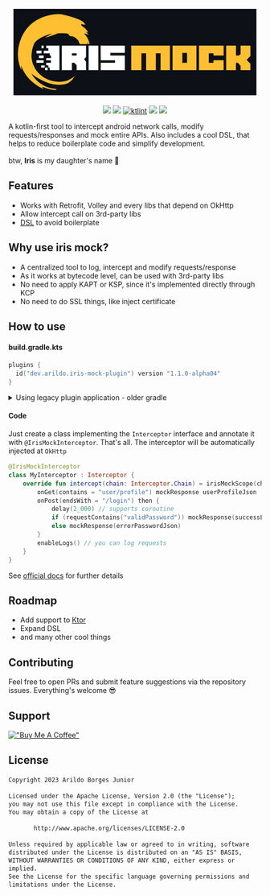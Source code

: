 <p align="center">
  <img src="assets/iris-mock-header.png" /> 
  <br><br>
  <img src="https://img.shields.io/github/actions/workflow/status/arildojr7/iris-mock/pull_request.yml?color=00b330" />
  <img src="https://shields.io/badge/mavenCentral-v1.1.0 alpha04-blue" />
  <a href="https://pinterest.github.io/ktlint/"><img src="https://img.shields.io/badge/code%20style-%E2%9D%A4-FF4081.svg" alt="ktlint"></a>
  <img src="https://img.shields.io/endpoint?color=00b330&url=https%3A%2F%2Fhits.dwyl.com%2Farildojr7%2Firis-mock.json" />
  <img src="https://img.shields.io/github/license/arildojr7/iris-mock?color=0979ba" />
</p>

A kotlin-first tool to intercept android network calls, modify requests/responses and mock entire APIs. Also includes a cool DSL, that helps to reduce boilerplate code and simplify development.
<br><br>
btw, <b>Iris</b> is my daughter's name 🥰

## Features
- Works with Retrofit, Volley and every libs that depend on OkHttp
- Allow intercept call on 3rd-party libs
- [DSL](https://kotlinlang.org/docs/type-safe-builders.html) to avoid boilerplate

## Why use iris mock?
- A centralized tool to log, intercept and modify requests/response
- As it works at bytecode level, can be used with 3rd-party libs
- No need to apply KAPT or KSP, since it's implemented directly through KCP
- No need to do SSL things, like inject certificate

## How to use

#### build.gradle.kts

```kotlin
plugins {
  id("dev.arildo.iris-mock-plugin") version "1.1.0-alpha04"
}
```

<details>
  <summary>Using legacy plugin application - older gradle</summary>
  
  ```kotlin
  buildscript {
      repositories {
          maven {
              url = uri("https://plugins.gradle.org/m2/")
          }
      }
      dependencies {
          classpath("dev.arildo:iris-mock-plugin:1.1.0-alpha04")
      }
}

apply(plugin = "dev.arildo.iris-mock-plugin")
  ```
</details>


#### Code
Just create a class implementing the `Interceptor` interface and annotate it with `@IrisMockInterceptor`. That's all. The interceptor will be automatically injected at `OkHttp`

```kotlin
@IrisMockInterceptor
class MyInterceptor : Interceptor {
    override fun intercept(chain: Interceptor.Chain) = irisMockScope(chain) {
        onGet(contains = "user/profile") mockResponse userProfileJson
        onPost(endsWith = "/login") then {
            delay(2_000) // supports coroutine 
            if (requestContains("validPassword")) mockResponse(successLoginJson)
            else mockResponse(errorPasswordJson)
        }
        enableLogs() // you can log requests
    }
}
```

See [official docs](https://irismock.arildo.dev/getting-started/configure-gradle/) for further details

## Roadmap
- Add support to [Ktor](https://github.com/ktorio/ktor)
- Expand DSL
- and many other cool things

## Contributing
Feel free to open PRs and submit feature suggestions via the repository issues. Everything's welcome 😎

## Support
[!["Buy Me A Coffee"](https://www.buymeacoffee.com/assets/img/custom_images/orange_img.png)](https://bmc.link/arildojr7)


## License
```
Copyright 2023 Arildo Borges Junior

Licensed under the Apache License, Version 2.0 (the "License");
you may not use this file except in compliance with the License.
You may obtain a copy of the License at

       http://www.apache.org/licenses/LICENSE-2.0

Unless required by applicable law or agreed to in writing, software
distributed under the License is distributed on an "AS IS" BASIS,
WITHOUT WARRANTIES OR CONDITIONS OF ANY KIND, either express or implied.
See the License for the specific language governing permissions and
limitations under the License.
```
